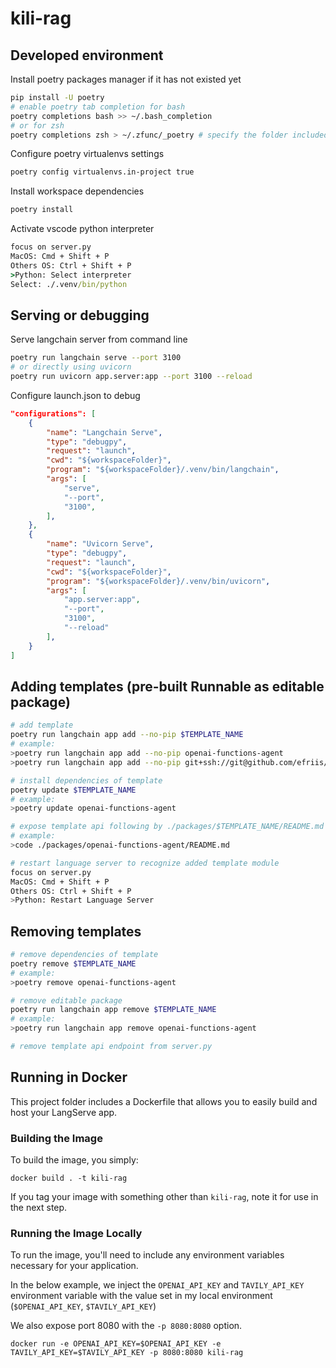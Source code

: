 # kili-rag

## Developed environment

Install poetry packages manager if it has not existed yet

```bash
pip install -U poetry
# enable poetry tab completion for bash
poetry completions bash >> ~/.bash_completion
# or for zsh
poetry completions zsh > ~/.zfunc/_poetry # specify the folder included in $fpath
```

Configure poetry virtualenvs settings

```bash
poetry config virtualenvs.in-project true
```

Install workspace dependencies

```bash
poetry install
```

Activate vscode python interpreter

```cmd
focus on server.py
MacOS: Cmd + Shift + P
Others OS: Ctrl + Shift + P
>Python: Select interpreter
Select: ./.venv/bin/python
```

## Serving or debugging

Serve langchain server from command line

```bash
poetry run langchain serve --port 3100
# or directly using uvicorn
poetry run uvicorn app.server:app --port 3100 --reload
```

Configure launch.json to debug

```json
"configurations": [
    {
        "name": "Langchain Serve",
        "type": "debugpy",
        "request": "launch",
        "cwd": "${workspaceFolder}",
        "program": "${workspaceFolder}/.venv/bin/langchain",
        "args": [
            "serve",
            "--port",
            "3100",
        ],
    },
    {
        "name": "Uvicorn Serve",
        "type": "debugpy",
        "request": "launch",
        "cwd": "${workspaceFolder}",
        "program": "${workspaceFolder}/.venv/bin/uvicorn",
        "args": [
            "app.server:app",
            "--port",
            "3100",
            "--reload"
        ],
    }
]
```

## Adding templates (pre-built Runnable as editable package)

```bash
# add template
poetry run langchain app add --no-pip $TEMPLATE_NAME
# example:
>poetry run langchain app add --no-pip openai-functions-agent
>poetry run langchain app add --no-pip git+ssh://git@github.com/efriis/simple-pirate.git

# install dependencies of template
poetry update $TEMPLATE_NAME
# example:
>poetry update openai-functions-agent

# expose template api following by ./packages/$TEMPLATE_NAME/README.md
# example:
>code ./packages/openai-functions-agent/README.md

# restart language server to recognize added template module
focus on server.py
MacOS: Cmd + Shift + P
Others OS: Ctrl + Shift + P
>Python: Restart Language Server
```

## Removing templates

```bash
# remove dependencies of template
poetry remove $TEMPLATE_NAME
# example:
>poetry remove openai-functions-agent

# remove editable package
poetry run langchain app remove $TEMPLATE_NAME
# example:
>poetry run langchain app remove openai-functions-agent

# remove template api endpoint from server.py
```

## Running in Docker

This project folder includes a Dockerfile that allows you to easily build and host your LangServe app.

### Building the Image

To build the image, you simply:

```shell
docker build . -t kili-rag
```

If you tag your image with something other than `kili-rag`,
note it for use in the next step.

### Running the Image Locally

To run the image, you'll need to include any environment variables
necessary for your application.

In the below example, we inject the `OPENAI_API_KEY` and `TAVILY_API_KEY` environment
variable with the value set in my local environment
(`$OPENAI_API_KEY`, `$TAVILY_API_KEY`)

We also expose port 8080 with the `-p 8080:8080` option.

```shell
docker run -e OPENAI_API_KEY=$OPENAI_API_KEY -e TAVILY_API_KEY=$TAVILY_API_KEY -p 8080:8080 kili-rag
```
